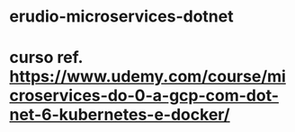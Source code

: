 # erudio-microservices-dotnet
# curso ref. https://www.udemy.com/course/microservices-do-0-a-gcp-com-dot-net-6-kubernetes-e-docker/
